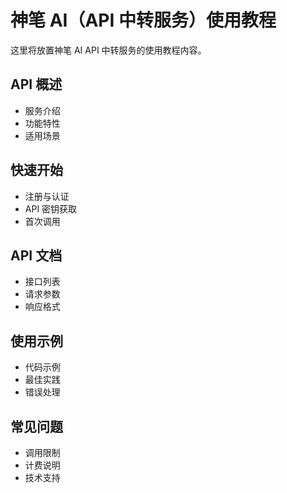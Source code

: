 # 神笔 AI（API 中转服务）使用教程

这里将放置神笔 AI API 中转服务的使用教程内容。

## API 概述

- 服务介绍
- 功能特性
- 适用场景

## 快速开始

- 注册与认证
- API 密钥获取
- 首次调用

## API 文档

- 接口列表
- 请求参数
- 响应格式

## 使用示例

- 代码示例
- 最佳实践
- 错误处理

## 常见问题

- 调用限制
- 计费说明
- 技术支持
